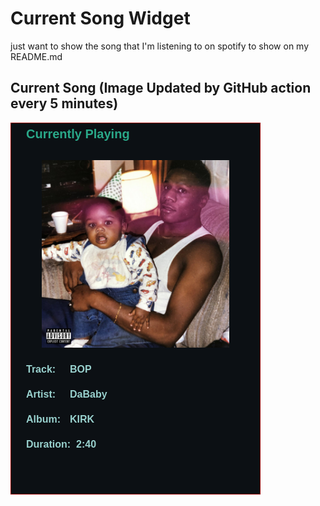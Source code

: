 # Current Song Widget
just want to show the song that I'm listening to on spotify to show on my README.md

## Current Song (Image Updated by GitHub action every 5 minutes)
![](songs-pictures/image200.png)

